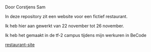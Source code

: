 Door Corstjens Sam

In deze repository zit een website voor een fictief restaurant.

Ik heb hier aan gewerkt van 22 november tot 26 november.

Ik heb het gemaakt in de tf-2 campus tijdens mijn werkuren in BeCode

[restaurant-site](https://samcorstjens.github.io/restaurant-css-framework/)
